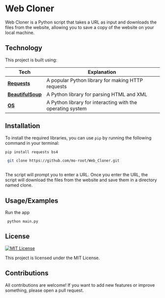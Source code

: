 # Web Cloner

Web Cloner is a Python script that takes a URL as input and downloads the files from the website, allowing you to save a copy of the website on your local machine.

## Technology 

This project is built using:


| Tech             | Explanation                                                                |
| ----------------- | ------------------------------------------------------------------ |
| [**Requests**](https://docs.python-requests.org/en/latest/) |  A popular Python library for making HTTP requests | 
| [**BeautifulSoup**](https://www.crummy.com/software/BeautifulSoup/bs4/doc/) |A Python library for parsing HTML and XML|
| [**OS**](https://docs.python.org/3/library/os.html)| A Python library for interacting with the operating system |



## Installation
To install the required libraries, you can use `pip` by running the following command in your terminal:
```bash
pip install requests bs4
```

```bash
 git clone https://github.com/mo-root/Web_Cloner.git
 
```
The script will prompt you to enter a URL. Once you enter the URL, the script will download the files from the website and save them in a directory named clone.



## Usage/Examples

Run the app

```
 python main.py

```


## License
[![MIT License](https://img.shields.io/badge/License-MIT-green.svg)](https://choosealicense.com/licenses/mit/)

This project is licensed under the MIT License.

## Contributions

All contributions are welcome! If you want to add new features or improve something, please open a pull request.
